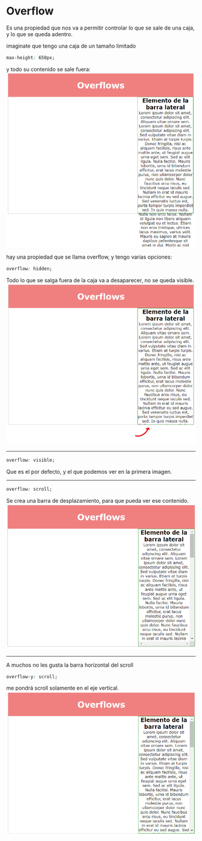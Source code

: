# Overflow

Es una propiedad que nos va a permitir controlar lo que se sale de una caja, y lo que se queda adentro. 

imaginate que tengo una caja de un tamaño limitado

```css
max-height: 650px;
```
y todo su contenido se sale fuera:
![overflow-1](./overflows-1.png "overflow-desborda")

hay una propiedad que se llama overflow, y tengo varias opciones:

```css
overflow: hidden;
```
Todo lo que se salga fuera de la caja va a desaparecer, no se queda visible.
![overflow-hidden](./overflow-hidden.png "overflow-hidden")

___

```css
overflow: visible;
```
Que es el por defecto, y el que podemos ver en la primera imagen.

___


```css
overflow: scroll;
```
Se crea una barra de desplazamiento, para que pueda ver ese contenido.
![overflow-scroll](./overflow-scroll.png "overflow-scroll")

___

A muchos no les gusta la barra horizontal del scroll 
```css
overflow-y: scroll;
```
me pondrá scroll solamente en el eje vertical.
![overflow-scroll-y](./overflow-scroll-y.png "overflow-scroll-y")
